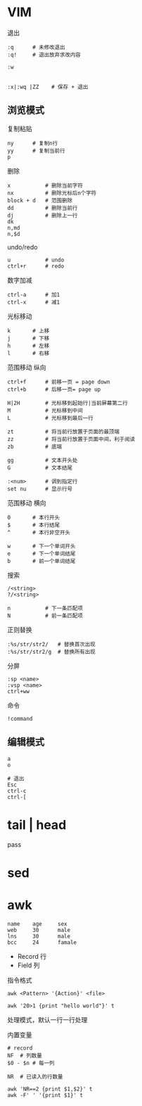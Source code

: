# VIM

退出
```
:q      # 未修改退出
:q!     # 退出放弃求改内容

:w


:x|:wq |ZZ    # 保存 + 退出  
```



## 浏览模式
复制粘贴
```
ny      # 复制n行
yy      # 复制当前行
p
```

删除
```
x           # 删除当前字符
nx          # 删除光标后n个字符
block + d   # 范围删除
dd          # 删除当前行
dj          # 删除上一行
dk
n,md
n,$d
```

undo/redo
```
u           # undo
ctrl+r      # redo
```



数字加减
```
ctrl-a      # 加1
ctrl-x      # 减1
```


光标移动
```
k       # 上移
j       # 下移
h       # 左移
l       # 右移
```

范围移动 纵向
```
ctrl+f      # 前移一页 = page down
ctrl+b      # 后移一页= page up

H|2H        # 光标移到起始行|当前屏幕第二行
M           # 光标移到中间
L           # 光标移到最后一行

zt          # 将当前行放置于页面的最顶端
zz          # 将当前行放置于页面中间，利于阅读
zb          # 底端

gg          # 文本开头处
G           # 文本结尾

:<num>      # 调到指定行
set nu      # 显示行号
```


范围移动 横向
```
0       # 本行开头
$       # 本行结尾
^       # 本行非空开头

w       # 下一个单词开头
e       # 下一个单词结尾
b       # 前一个单词结尾
```


搜索
```
/<string>
?/<string>

n           # 下一条匹配项
N           # 前一条匹配项
```

正则替换
```
:%s/str/str2/   # 替换首次出现
:%s/str/str2/g  # 替换所有出现
```
分屏
```
:sp <name>
:vsp <name>
ctrl+ww
```
命令
```
!command
```

## 编辑模式
```
a
o

# 退出
Esc
ctrl-c
ctrl-[
```

# tail | head
pass

# sed

# awk
```
name    age     sex
web     30      male
lns     30      male
bcc     24      famale
```
* Record 行
* Field 列

指令格式
```
awk <Pattern> '{Action}' <file>

awk '20>1 {print "hello world"}' t
```
处理模式，默认一行一行处理


内置变量
```
# record
NF  # 列数量
$0 - $n # 每一列

NR  # 已读入的行数量

```

```
awk 'NR==2 {print $1,$2}' t
awk -F' ' '{print $1}' t
```